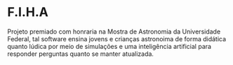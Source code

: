# F.I.H.A
Projeto premiado com honraria na Mostra de Astronomia da Universidade Federal, tal software ensina jovens e crianças astronoima de forma didática quanto lúdica por meio de simulações e uma inteligência artificial para responder perguntas quanto se manter atualizada.





















